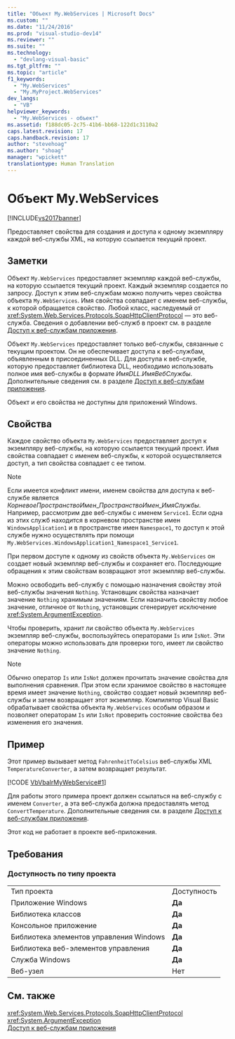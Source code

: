 ```yaml
---
title: "Объект My.WebServices | Microsoft Docs"
ms.custom: ""
ms.date: "11/24/2016"
ms.prod: "visual-studio-dev14"
ms.reviewer: ""
ms.suite: ""
ms.technology: 
  - "devlang-visual-basic"
ms.tgt_pltfrm: ""
ms.topic: "article"
f1_keywords: 
  - "My.WebServices"
  - "My.MyProject.WebServices"
dev_langs: 
  - "VB"
helpviewer_keywords: 
  - "My.WebServices - объект"
ms.assetid: f188dc05-2c75-41b6-bb68-122d1c3110a2
caps.latest.revision: 17
caps.handback.revision: 17
author: "stevehoag"
ms.author: "shoag"
manager: "wpickett"
translationtype: Human Translation
---
```

# Объект My.WebServices
[!INCLUDE[vs2017banner](../../../csharp/includes/vs2017banner.md)]

Предоставляет свойства для создания и доступа к одному экземпляру каждой веб\-службы XML, на которую ссылается текущий проект.  
  
## Заметки  
 Объект `My.WebServices` предоставляет экземпляр каждой веб\-службы, на которую ссылается текущий проект.  Каждый экземпляр создается по запросу.  Доступ к этим веб\-службам можно получить через свойства объекта `My.WebServices`.  Имя свойства совпадает с именем веб\-службы, к которой обращается свойство.  Любой класс, наследуемый от <xref:System.Web.Services.Protocols.SoapHttpClientProtocol> — это веб\-служба.  Сведения о добавлении веб\-служб в проект см. в разделе [Доступ к веб\-службам приложения](../../../visual-basic/developing-apps/programming/accessing-application-web-services.md).  
  
 Объект `My.WebServices` предоставляет только веб\-службы, связанные с текущим проектом.  Он не обеспечивает доступа к веб\-службам, объявленным в присоединенных DLL.  Для доступа к веб\-службе, которую предоставляет библиотека DLL, необходимо использовать полное имя веб\-службы в формате *ИмяDLL*.*ИмяВебСлужбы*.  Дополнительные сведения см. в разделе [Доступ к веб\-службам приложения](../../../visual-basic/developing-apps/programming/accessing-application-web-services.md).  
  
 Объект и его свойства не доступны для приложений Windows.  
  
## Свойства  
 Каждое свойство объекта `My.WebServices` предоставляет доступ к экземпляру веб\-службы, на которую ссылается текущий проект.  Имя свойства совпадает с именем веб\-службы, к которой осуществляется доступ, а тип свойства совпадает с ее типом.  
  
> [!NOTE]
>  Если имеется конфликт имени, именем свойства для доступа к веб\-службе является *КорневоеПространствоИмен*\_*ПространствоИмен*\_*ИмяСлужбы*.  Например, рассмотрим две веб\-службы с именем `Service1`.  Если одна из этих служб находится в корневом пространстве имен `WindowsApplication1` и в пространстве имен `Namespace1`, то доступ к этой службе нужно осуществлять при помощи `My.WebServices.WindowsApplication1_Namespace1_Service1`.  
  
 При первом доступе к одному из свойств объекта `My.WebServices` он создает новый экземпляр веб\-службы и сохраняет его.  Последующие обращения к этим свойствам возвращают этот экземпляр веб\-службы.  
  
 Можно освободить веб\-службу с помощью назначения свойству этой веб\-службы значения `Nothing`.  Установщик свойства назначает значение `Nothing` хранимым значениям.  Если назначить свойству любое значение, отличное от `Nothing`, установщик сгенерирует исключение <xref:System.ArgumentException>.  
  
 Чтобы проверить, хранит ли свойство объекта `My.WebServices` экземпляр веб\-службы, воспользуйтесь операторами `Is` или `IsNot`.  Эти операторы можно использовать для проверки того, имеет ли свойство значение `Nothing`.  
  
> [!NOTE]
>  Обычно оператор `Is` или `IsNot` должен прочитать значение свойства для выполнения сравнения.  При этом если хранимое свойство в настоящее время имеет значение `Nothing`, свойство создает новый экземпляр веб\-службы и затем возвращает этот экземпляр.  Компилятор Visual Basic обрабатывает свойства объекта `My.WebServices` особым образом и позволяет операторам `Is` или `IsNot` проверить состояние свойства без изменения его значения.  
  
## Пример  
 Этот пример вызывает метод `FahrenheitToCelsius` веб\-службы XML `TemperatureConverter`, а затем возвращает результат.  
  
 [!CODE [VbVbalrMyWebService#1](../CodeSnippet/VS_Snippets_VBCSharp/VbVbalrMyWebService#1)]  
  
 Для работы этого примера проект должен ссылаться на веб\-службу с именем `Converter`, а эта веб\-служба должна предоставлять метод `ConvertTemperature`.  Дополнительные сведения см. в разделе [Доступ к веб\-службам приложения](../../../visual-basic/developing-apps/programming/accessing-application-web-services.md).  
  
 Этот код не работает в проекте веб\-приложения.  
  
## Требования  
  
### Доступность по типу проекта  
  
|||  
|-|-|  
|Тип проекта|Доступность|  
|Приложение Windows|**Да**|  
|Библиотека классов|**Да**|  
|Консольное приложение|**Да**|  
|Библиотека элементов управления Windows|**Да**|  
|Библиотека веб\-элементов управления|**Да**|  
|Служба Windows|**Да**|  
|Веб\-узел|Нет|  
  
## См. также  
 <xref:System.Web.Services.Protocols.SoapHttpClientProtocol>   
 <xref:System.ArgumentException>   
 [Доступ к веб\-службам приложения](../../../visual-basic/developing-apps/programming/accessing-application-web-services.md)